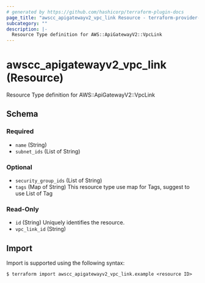 ```yaml
---
# generated by https://github.com/hashicorp/terraform-plugin-docs
page_title: "awscc_apigatewayv2_vpc_link Resource - terraform-provider-awscc"
subcategory: ""
description: |-
  Resource Type definition for AWS::ApiGatewayV2::VpcLink
---
```


# awscc_apigatewayv2_vpc_link (Resource)

Resource Type definition for AWS::ApiGatewayV2::VpcLink



<!-- schema generated by tfplugindocs -->
## Schema

### Required

- `name` (String)
- `subnet_ids` (List of String)

### Optional

- `security_group_ids` (List of String)
- `tags` (Map of String) This resource type use map for Tags, suggest to use List of Tag

### Read-Only

- `id` (String) Uniquely identifies the resource.
- `vpc_link_id` (String)

## Import

Import is supported using the following syntax:

```shell
$ terraform import awscc_apigatewayv2_vpc_link.example <resource ID>
```
